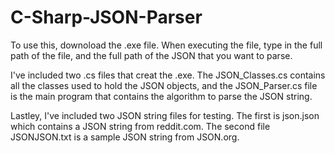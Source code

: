 # C-Sharp-JSON-Parser

To use this, downoload the .exe file.  When executing the file, type in the full path of the file, and the full path of the JSON 
that you want to parse.

I've included two .cs files that creat the .exe.  The JSON_Classes.cs contains all the classes used to hold the JSON objects, and the 
JSON_Parser.cs file is the main program that contains the algorithm to parse the JSON string.

Lastley, I've included two JSON string files for testing.  The first is json.json which contains a JSON string from reddit.com.  The second
file JSONJSON.txt is a sample JSON string from JSON.org.
